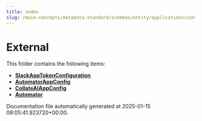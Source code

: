 ```yaml
---
title: index
slug: /main-concepts/metadata-standard/schemas/entity/applications/configuration/external
---
```


# External

This folder contains the following items:

- [**SlackAppTokenConfiguration**](/main-concepts/metadata-standard/schemas/entity/applications/configuration/external/slackapptokenconfiguration)
- [**AutomatorAppConfig**](/main-concepts/metadata-standard/schemas/entity/applications/configuration/external/automatorappconfig)
- [**CollateAIAppConfig**](/main-concepts/metadata-standard/schemas/entity/applications/configuration/external/collateaiappconfig)
- [**Automator**](/main-concepts/metadata-standard/schemas/entity/applications/configuration/external/automator)


Documentation file automatically generated at 2025-01-15 09:05:41.923720+00:00.
